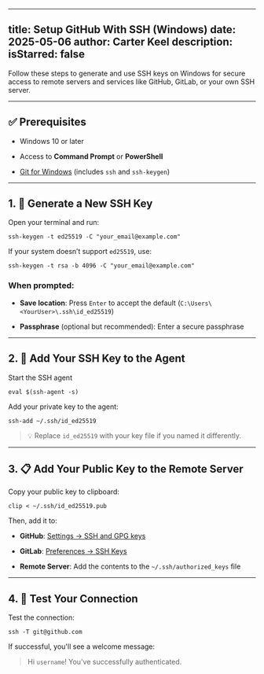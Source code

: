 
---
title: Setup GitHub With SSH (Windows)
date: 2025-05-06
author: Carter Keel
description: 
isStarred: false
---

Follow these steps to generate and use SSH keys on Windows for secure access to remote servers and services like GitHub, GitLab, or your own SSH server.

---

## ✅ Prerequisites

- Windows 10 or later
    
- Access to **Command Prompt** or **PowerShell**
    
- [Git for Windows](https://git-scm.com/download/win) (includes `ssh` and `ssh-keygen`)
    

---

## 1. 🧰 Generate a New SSH Key

Open your terminal and run:

`ssh-keygen -t ed25519 -C "your_email@example.com"`

If your system doesn’t support `ed25519`, use:

`ssh-keygen -t rsa -b 4096 -C "your_email@example.com"`

### When prompted:

- **Save location**: Press `Enter` to accept the default (`C:\Users\<YourUser>\.ssh\id_ed25519`)
    
- **Passphrase** (optional but recommended): Enter a secure passphrase
    

---

## 2. 🔑 Add Your SSH Key to the Agent

Start the SSH agent

`eval $(ssh-agent -s)`

Add your private key to the agent:

`ssh-add ~/.ssh/id_ed25519`

> 💡 Replace `id_ed25519` with your key file if you named it differently.

---

## 3. 📋 Add Your Public Key to the Remote Server

Copy your public key to clipboard:

`clip < ~/.ssh/id_ed25519.pub`

Then, add it to:

- **GitHub**: [Settings → SSH and GPG keys](https://github.com/settings/keys)
    
- **GitLab**: [Preferences → SSH Keys](https://gitlab.com/-/profile/keys)
    
- **Remote Server**: Add the contents to the `~/.ssh/authorized_keys` file
    

---

## 4. 🧪 Test Your Connection

Test the connection:

`ssh -T git@github.com`

If successful, you'll see a welcome message:

> Hi `username`! You've successfully authenticated.

